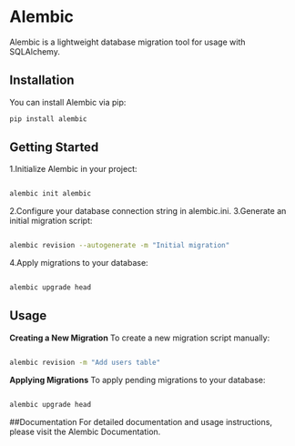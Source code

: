 # Alembic

Alembic is a lightweight database migration tool for usage with SQLAlchemy.

## Installation

You can install Alembic via pip:

```bash
pip install alembic
```
## Getting Started
1.Initialize Alembic in your project:
```bash

alembic init alembic
```
2.Configure your database connection string in alembic.ini.
3.Generate an initial migration script:

```bash

alembic revision --autogenerate -m "Initial migration"
```
4.Apply migrations to your database:
```bash

alembic upgrade head
```
## Usage

**Creating a New Migration**
To create a new migration script manually:

```bash

alembic revision -m "Add users table"
```
**Applying Migrations**
To apply pending migrations to your database:

```bash

alembic upgrade head
```
##Documentation
For detailed documentation and usage instructions, please visit the Alembic Documentation.

